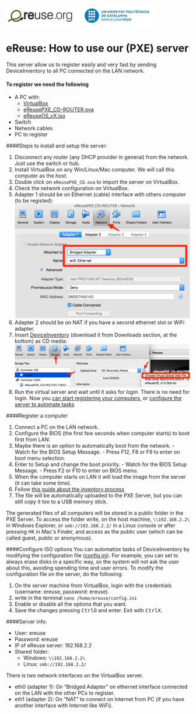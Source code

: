 ![eReuselogo](./images/eReuse_logo_200.png)
![UPClogo](./images/UPC_logo_200.png)

# eReuse: How to use our (PXE) server

This server allow us to register easily and very fast by sending DeviceInventory to all PC 
connected on the LAN network.

#### To register we need the following

- A PC with:
  - [VirtualBox](https://www.virtualbox.org/wiki/Downloads)
  - [eReusePXE_CD-ROUTER.ova](https://github.com/eReuse/device-inventory/releases/latest)
  - [eReuseOS_vX.iso](https://github.com/eReuse/device-inventory/releases/latest)
- Switch
- Network cables
- PC to register

####Steps to install and setup the server:
1. Disconnect any router (any DHCP provider in general) from the network. Just use the switch or hub.
2. Install VirtualBox on any Win/Linux/Mac computer. We will call this computer as the *host*.
2. Double click on `eReusePXE_CD.ova` to import the server on VirtualBox.
3. Check the network configuration on VirtualBox.
  1. Adapter 1 should be on Ethernet (cable) interface with others computer (to be registed): ![Virtualbox network](./images/virtualbox-network.png)
  2. Adapter 2 should be on NAT if you have a second ethernet slot or WiFi adapter.
4. Insert [DeviceInventory](https://github.com/eReuse/device-inventory/releases/latest) (download it from Downloads section, at the bottom) as CD media: ![Virtualbox disk](./images/virtualbox-disk.png)
5. Run the virtual server and wait until it asks for *login*. There is no need for login. Now you [can start registering your computers](#register-a-computer), or [configure the server to automate tasks](#configure-iso-options)

####Register a computer
1. Connect a PC on the LAN network.
2. Configure the BIOS (the first few seconds when computer starts) to boot first from LAN:
  1. Maybe there is an option to automatically boot from the network. 
    - Watch for the BIOS Setup Message. 
    - Press F12, F8 or F9 to enter on boot menu selection.
  2. Enter to Setup and change the boot priority.
    - Watch for the BIOS Setup Message.
    - Press F2 or F10 to enter on BIOS menu.
3. When the computer starts on LAN it will load the image from the server (it can take some time).
4. Follow [this guide about the inventory process](https://github.com/eReuse/device-inventory/blob/master/docs/USB_Register.md#4-inventory-process-register-hardware-characteristics-of-a-computer)
5. The file will be automatically uploaded to the PXE Server, but you can still copy it too to a USB memory stick.

The generated files of all computers will be stored in a public folder in the PXE Server. To access the folder write, on the host machine, `\\192.168.2.2\` in Windows Explorer, or `smb://192.168.2.2/` in a Linux console or after pressing <kbd>⌘</kbd><kbd>K</kbd> in Mac's Finder, and access as the public user (which can be called guest, public or anonymous).

####Configure ISO options
You can automatize tasks of DeviceInventory by modifying the configuration file ([config.ini](https://raw.githubusercontent.com/eReuse/device-inventory/master/device_inventory/config.ini)). For example, you can set to always erase disks in a specific way, so the system will not ask the user about this, avoiding spending time and user errors. To modify the configuration file on the server, do the following:

1. On the server machine from VirtualBox, login with the credentials (username: ereuse, password: ereuse).
2. write in the terminal `nano /home/ereuse/config.ini`
3. Enable or disable all the options that you want.
4. Save the changes pressing <kbd>Ctrl</kbd><kbd>O</kbd> and enter. Exit with <kbd>Ctrl</kbd><kbd>X</kbd>.

####Server info: 
- User: ereuse 
- Password: ereuse 
- IP of eReuse server: 192.168.2.2 
- Shared folder: 
  - Windows: `\\192.168.2.2\`
  - Linux: `smb://192.168.2.2/`

There is two network interfaces on the VirtualBox server.
  - eth0 (adapter 1): On “Bridged Adapter” on ethernet interface connected on the LAN with the other PCs to register.
  - eth1 (adapter 2): On “NAT” to connect on Internet from PC (if you have another interface with Internet like WiFi).

